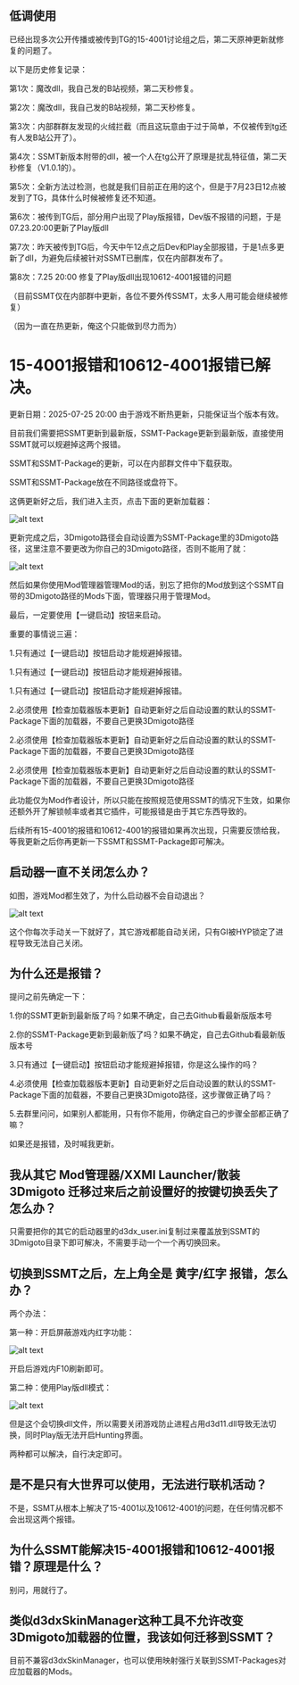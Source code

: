 ## 低调使用

已经出现多次公开传播或被传到TG的15-4001讨论组之后，第二天原神更新就修复的问题了。

以下是历史修复记录：

第1次：魔改dll，我自己发的B站视频，第二天秒修复。

第2次：魔改dll，我自己发的B站视频，第二天秒修复。

第3次：内部群群友发现的火绒拦截（而且这玩意由于过于简单，不仅被传到tg还有人发B站公开了）。

第4次：SSMT新版本附带的dll，被一个人在tg公开了原理是扰乱特征值，第二天秒修复（V1.0.1的）。

第5次：全新方法过检测，也就是我们目前正在用的这个，但是于7月23日12点被发到了TG，具体什么时候被修复还不知道。

第6次：被传到TG后，部分用户出现了Play版报错，Dev版不报错的问题，于是07.23.20:00更新了Play版dll

第7次：昨天被传到TG后，今天中午12点之后Dev和Play全部报错，于是1点多更新了dll，为避免后续被针对SSMT已删库，仅在内部群发布了。

第8次：7.25 20:00 修复了Play版dll出现10612-4001报错的问题

（目前SSMT仅在内部群中更新，各位不要外传SSMT，太多人用可能会继续被修复）

（因为一直在热更新，俺这个只能做到尽力而为）

# 15-4001报错和10612-4001报错已解决。

更新日期：2025-07-25 20:00 由于游戏不断热更新，只能保证当个版本有效。

目前我们需要把SSMT更新到最新版，SSMT-Package更新到最新版，直接使用SSMT就可以规避掉这两个报错。

SSMT和SSMT-Package的更新，可以在内部群文件中下载获取。

SSMT和SSMT-Package放在不同路径或盘符下。

这俩更新好之后，我们进入主页，点击下面的更新加载器：

![alt text](image-7.png)

更新完成之后，3Dmigoto路径会自动设置为SSMT-Package里的3Dmigoto路径，这里注意不要更改为你自己的3Dmigoto路径，否则不能用了就：

![alt text](image-8.png)

然后如果你使用Mod管理器管理Mod的话，别忘了把你的Mod放到这个SSMT自带的3Dmigoto路径的Mods下面，管理器只用于管理Mod。

最后，一定要使用【一键启动】按钮来启动。

重要的事情说三遍：

1.只有通过【一键启动】按钮启动才能规避掉报错。

1.只有通过【一键启动】按钮启动才能规避掉报错。

1.只有通过【一键启动】按钮启动才能规避掉报错。

2.必须使用【检查加载器版本更新】自动更新好之后自动设置的默认的SSMT-Package下面的加载器，不要自己更换3Dmigoto路径

2.必须使用【检查加载器版本更新】自动更新好之后自动设置的默认的SSMT-Package下面的加载器，不要自己更换3Dmigoto路径

2.必须使用【检查加载器版本更新】自动更新好之后自动设置的默认的SSMT-Package下面的加载器，不要自己更换3Dmigoto路径

此功能仅为Mod作者设计，所以只能在按照规范使用SSMT的情况下生效，如果你还额外开了解锁帧率或者其它插件，可能报错是由于其它东西导致的。

后续所有15-4001的报错和10612-4001的报错如果再次出现，只需要反馈给我，等我更新之后你再更新一下SSMT和SSMT-Package即可解决。

## 启动器一直不关闭怎么办？

如图，游戏Mod都生效了，为什么启动器不会自动退出？

![alt text](a1aa4698afb7ddfbb85df0205678796b_720.png)

这个你每次手动关一下就好了，其它游戏都能自动关闭，只有GI被HYP锁定了进程导致无法自己关闭。


## 为什么还是报错？

提问之前先确定一下：

1.你的SSMT更新到最新版了吗？如果不确定，自己去Github看最新版版本号

2.你的SSMT-Package更新到最新版了吗？如果不确定，自己去Github看最新版版本号

3.只有通过【一键启动】按钮启动才能规避掉报错，你是这么操作的吗？

4.必须使用【检查加载器版本更新】自动更新好之后自动设置的默认的SSMT-Package下面的加载器，不要自己更换3Dmigoto路径，这步骤做正确了吗？

5.去群里问问，如果别人都能用，只有你不能用，你确定自己的步骤全部都正确了嘛？

如果还是报错，及时喊我更新。

## 我从其它 Mod管理器/XXMI Launcher/散装3Dmigoto 迁移过来后之前设置好的按键切换丢失了怎么办？

只需要把你的其它的启动器里的d3dx_user.ini复制过来覆盖放到SSMT的3Dmigoto目录下即可解决，不需要手动一个一个再切换回来。

## 切换到SSMT之后，左上角全是 黄字/红字 报错，怎么办？

两个办法：

第一种：开启屏蔽游戏内红字功能：

![alt text](image-9.png)

开启后游戏内F10刷新即可。


第二种：使用Play版dll模式：

![alt text](image-10.png)

但是这个会切换dll文件，所以需要关闭游戏防止进程占用d3d11.dll导致无法切换，同时Play版无法开启Hunting界面。

两种都可以解决，自行决定即可。

## 是不是只有大世界可以使用，无法进行联机活动？

不是，SSMT从根本上解决了15-4001以及10612-4001的问题，在任何情况都不会出现这两个报错。

## 为什么SSMT能解决15-4001报错和10612-4001报错？原理是什么？

别问，用就行了。

## 类似d3dxSkinManager这种工具不允许改变3Dmigoto加载器的位置，我该如何迁移到SSMT？

目前不兼容d3dxSkinManager，也可以使用映射强行关联到SSMT-Packages对应加载器的Mods。



